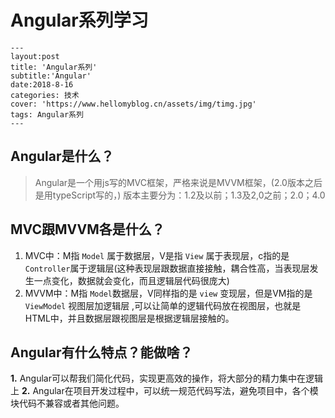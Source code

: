 # Angular系列学习


```
---
layout:post
title: 'Angular系列'
subtitle:'Angular'
date:2018-8-16
categories: 技术
cover: 'https://www.hellomyblog.cn/assets/img/timg.jpg'
tags: Angular系列
---
```

## Angular是什么？

> Angular是一个用js写的MVC框架，严格来说是MVVM框架，(2.0版本之后是用typeScript写的，)
版本主要分为：1.2及以前；1.3及2,0之前；2.0；4.0

## MVC跟MVVM各是什么？

1. MVC中：M指 `Model` 属于数据层，V是指 `View` 属于表现层，c指的是`Controller`属于逻辑层(这种表现层跟数据直接接触，耦合性高，当表现层发生一点变化，数据就会变化，而且逻辑层代码很庞大)
2. MVVM中：M指 `Model`数据层，V同样指的是 `view` 变现层，但是VM指的是 `ViewModel` 视图层加逻辑层 ,可以让简单的逻辑代码放在视图层，也就是HTML中，并且数据层跟视图层是根据逻辑层接触的。 


## Angular有什么特点？能做啥？

**1.** Angular可以帮我们简化代码，实现更高效的操作，将大部分的精力集中在逻辑上
**2.** Angular在项目开发过程中，可以统一规范代码写法，避免项目中，各个模块代码不兼容或者其他问题。

